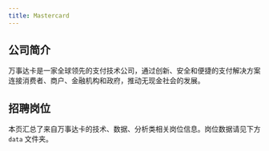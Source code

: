 ```yaml
---
title: Mastercard
---
```


## 公司简介  
万事达卡是一家全球领先的支付技术公司，通过创新、安全和便捷的支付解决方案连接消费者、商户、金融机构和政府，推动无现金社会的发展。

## 招聘岗位  
本页汇总了来自万事达卡的技术、数据、分析类相关岗位信息。岗位数据请见下方 `data` 文件夹。
